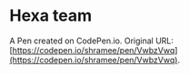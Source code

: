 # Hexa team

A Pen created on CodePen.io. Original URL: [https://codepen.io/shramee/pen/VwbzVwq](https://codepen.io/shramee/pen/VwbzVwq).

